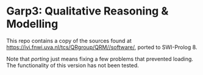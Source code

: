 # Garp3: Qualitative Reasoning & Modelling

This repo contains a copy of the sources found at
https://ivi.fnwi.uva.nl/tcs/QRgroup/QRM//software/, ported to SWI-Prolog
8.

Note that _porting_ just means fixing a few problems that prevented
loading.  The functionality of this version has not been tested.
